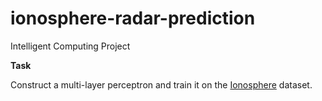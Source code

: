 # ionosphere-radar-prediction

Intelligent Computing Project

<b>Task</b>

Construct a multi-layer perceptron and train it on the <a href="https://archive.ics.uci.edu/dataset/52/ionosphere">Ionosphere</a> dataset.
